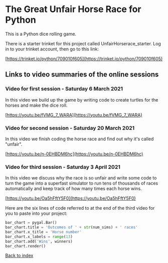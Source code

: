 # The Great Unfair Horse Race for Python

This is a Python dice rolling game.

There is a starter trinket for this project called UnfairHorserace_starter. Log in to your trinket account, then go to this link:

[https://trinket.io/python/709010f605](https://trinket.io/python/709010f605)

## Links to video summaries of the online sessions

### Video for first session - Saturday 6 March 2021

In this video we build up the game by writing code to create turtles for the horses and make the dice roll.

[https://youtu.be/fVMG_7_WARA](https://youtu.be/fVMG_7_WARA)

### Video for second session - Saturday 20 March 2021

In this video we finish coding the horse race and find out why it's called "unfair".

[https://youtu.be/n-0EHBDM6hc](https://youtu.be/n-0EHBDM6hc)

### Video for third session - Saturday 3 April 2021

In this video we discuss why the race is so unfair and write some code to turn the game into a superfast simulator to run tens of thousands of races automatically and keep track of how many times each horse wins.

[https://youtu.be/Oa5hFftY5F0](https://youtu.be/Oa5hFftY5F0)

Here are the six lines of code referred to at the end of the third video for you to paste into your project:

```python
bar_chart = pygal.Bar()
bar_chart.title = 'Outcomes of ' + str(num_sims) + ' races'
bar_chart.x_title = 'Horse number'
bar_chart.x_labels = range(13)
bar_chart.add('Wins', winners)
bar_chart.render()
```

[Back to index](README.md)
